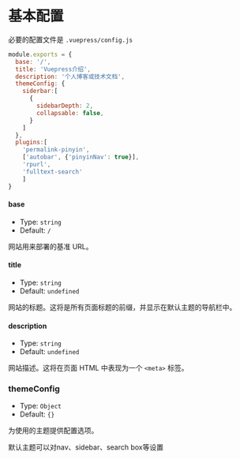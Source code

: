 # 基本配置

必要的配置文件是 `.vuepress/config.js`

```js
module.exports = {
  base: '/',
  title: 'Vuepress介绍',
  description: '个人博客或技术文档',
  themeConfig: {
    siderbar:[
      {
        sidebarDepth: 2,
        collapsable: false,
      }
    ]
  },
  plugins:[
    'permalink-pinyin',
    ['autobar', {'pinyinNav': true}],
    'rpurl',
    'fulltext-search'
    ]
}
```

#### base

- Type: `string`
- Default: `/`

网站用来部署的基准 URL。

#### title

- Type: `string`
- Default: `undefined`

网站的标题。这将是所有页面标题的前缀，并显示在默认主题的导航栏中。

#### description

- Type: `string`
- Default: `undefined`

网站描述。这将在页面 HTML 中表现为一个 `<meta>` 标签。

### themeConfig

- Type: `Object`
- Default: `{}`

为使用的主题提供配置选项。

默认主题可以对nav、sidebar、search box等设置



